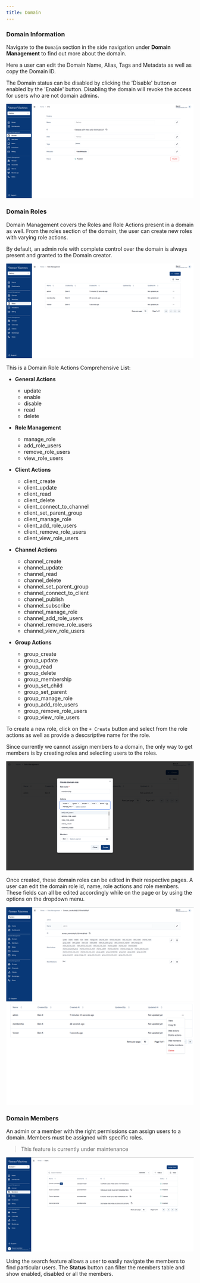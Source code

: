 ```yaml
---
title: Domain
---
```


### Domain Information

Navigate to the `Domain` section in the side navigation under **Domain Management** to find out more about the domain.

Here a user can edit the Domain Name, Alias, Tags and Metadata as well as copy the Domain ID.

The Domain status can be disabled by clicking the 'Disable' button or enabled by the 'Enable' button. Disabling the domain will revoke the access for users who are not domain admins.

![Domain Info](../img/domain/domain-info.png)

### Domain Roles

Domain Management covers the Roles and Role Actions present in a domain as well. From the roles section of the domain, the user can create new roles with varying role actions.

By default, an admin role with complete control over the domain is always present and granted to the Domain creator. 

![Domain Roles](../img/domain/roles.png)

This is a Domain Role Actions Comprehensive List:

- **General Actions**
  - update
  - enable
  - disable
  - read
  - delete

- **Role Management**
  - manage_role
  - add_role_users
  - remove_role_users
  - view_role_users

- **Client Actions**
  - client_create
  - client_update
  - client_read
  - client_delete
  - client_connect_to_channel
  - client_set_parent_group
  - client_manage_role
  - client_add_role_users
  - client_remove_role_users
  - client_view_role_users

- **Channel Actions**
  - channel_create
  - channel_update
  - channel_read
  - channel_delete
  - channel_set_parent_group
  - channel_connect_to_client
  - channel_publish
  - channel_subscribe
  - channel_manage_role
  - channel_add_role_users
  - channel_remove_role_users
  - channel_view_role_users

- **Group Actions**
  - group_create
  - group_update
  - group_read
  - group_delete
  - group_membership
  - group_set_child
  - group_set_parent
  - group_manage_role
  - group_add_role_users
  - group_remove_role_users
  - group_view_role_users

To create a new role, click on the `+ Create` button and select from the role actions as well as provide a descsriptive name for the role.

Since currently we cannot assign members to a domain, the only way to get members is by creating roles and selecting users to the roles.

![Create Domain Role](../img/domain/create-role.png)

Once created, these domain roles can be edited in their respective pages.
A user can edit the domain role id, name, role actions and role members. These fields can all be edited accordingly while on the page or by using the options on the dropdown menu.

![Domain Role Page](../img/domain/domain-role-id.png)
![Domain Action Buttons](../img/domain/role-actions.png)

### Domain Members

An admin or a member with the right permissions can assign users to a domain. Members must be assigned with specific roles.

> This feature is currently under maintenance

![Domain Members](../img/domain/domain-members.png)

Using the search feature allows a user to easily navigate the members to find particular users.
The **Status** button can filter the members table and show enabled, disabled or all the members.
